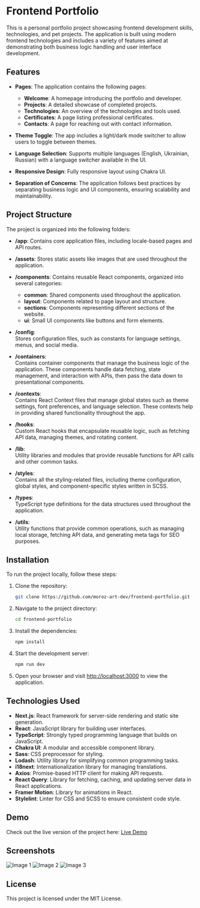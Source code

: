 # Frontend Portfolio

This is a personal portfolio project showcasing frontend development skills, technologies, and pet projects. The application is built using modern frontend technologies and includes a variety of features aimed at demonstrating both business logic handling and user interface development.

## Features

- **Pages**: The application contains the following pages:

  - **Welcome**: A homepage introducing the portfolio and developer.
  - **Projects**: A detailed showcase of completed projects.
  - **Technologies**: An overview of the technologies and tools used.
  - **Certificates**: A page listing professional certificates.
  - **Contacts**: A page for reaching out with contact information.

- **Theme Toggle**: The app includes a light/dark mode switcher to allow users to toggle between themes.
- **Language Selection**: Supports multiple languages (English, Ukrainian, Russian) with a language switcher available in the UI.
- **Responsive Design**: Fully responsive layout using Chakra UI.
- **Separation of Concerns**: The application follows best practices by separating business logic and UI components, ensuring scalability and maintainability.

## Project Structure

The project is organized into the following folders:

- **/app**:
  Contains core application files, including locale-based pages and API routes.

- **/assets**:
  Stores static assets like images that are used throughout the application.

- **/components**:
  Contains reusable React components, organized into several categories:

  - **common**: Shared components used throughout the application.
  - **layout**: Components related to page layout and structure.
  - **sections**: Components representing different sections of the website.
  - **ui**: Small UI components like buttons and form elements.

- **/config**:  
  Stores configuration files, such as constants for language settings, menus, and social media.

- **/containers**:  
  Contains container components that manage the business logic of the application. These components handle data fetching, state management, and interaction with APIs, then pass the data down to presentational components.

- **/contexts**:  
  Contains React Context files that manage global states such as theme settings, font preferences, and language selection. These contexts help in providing shared functionality throughout the app.

- **/hooks**:  
  Custom React hooks that encapsulate reusable logic, such as fetching API data, managing themes, and rotating content.

- **/lib**:  
  Utility libraries and modules that provide reusable functions for API calls and other common tasks.

- **/styles**:  
  Contains all the styling-related files, including theme configuration, global styles, and component-specific styles written in SCSS.

- **/types**:  
  TypeScript type definitions for the data structures used throughout the application.

- **/utils**:  
  Utility functions that provide common operations, such as managing local storage, fetching API data, and generating meta tags for SEO purposes.

## Installation

To run the project locally, follow these steps:

1. Clone the repository:

   ```bash
   git clone https://github.com/moroz-art-dev/frontend-portfolio.git
   ```

2. Navigate to the project directory:

   ```bash
   cd frontend-portfolio
   ```

3. Install the dependencies:

   ```bash
   npm install
   ```

4. Start the development server:

   ```bash
   npm run dev
   ```

5. Open your browser and visit [http://localhost:3000](http://localhost:3000) to view the application.

## Technologies Used

- **Next.js**: React framework for server-side rendering and static site generation.
- **React**: JavaScript library for building user interfaces.
- **TypeScript**: Strongly typed programming language that builds on JavaScript.
- **Chakra UI**: A modular and accessible component library.
- **Sass**: CSS preprocessor for styling.
- **Lodash**: Utility library for simplifying common programming tasks.
- **i18next**: Internationalization library for managing translations.
- **Axios**: Promise-based HTTP client for making API requests.
- **React Query**: Library for fetching, caching, and updating server data in React applications.
- **Framer Motion**: Library for animations in React.
- **Stylelint**: Linter for CSS and SCSS to ensure consistent code style.

## Demo

Check out the live version of the project here: [Live Demo](https://github.com/moroz-art-dev/frontend-portfolio)

## Screenshots

![Image 1](screenshots/screenshot_1.png)
![Image 2](screenshots/screenshot_2.png)
![Image 3](screenshots/screenshot_3.png)

## License

This project is licensed under the MIT License.
